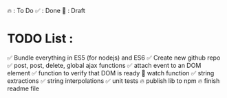 🔥  : To Do
✅  : Done
📝  : Draft

# TODO List : 

✅ Bundle everything in ES5 (for nodejs) and ES6
✅ Create new github repo
✅ post, post, delete, global ajax functions
✅ attach event to an DOM element
✅ function to verify that DOM is ready
📝 watch function
✅ string extractions
✅ string interpolations
✅ unit tests
🔥 publish lib to npm
🔥 finish readme file